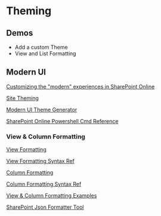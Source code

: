 # Theming

## Demos

- Add a custom Theme
- View and List Formatting

## Modern UI

[Customizing the "modern" experiences in SharePoint Online](https://docs.microsoft.com/en-us/sharepoint/dev/solution-guidance/modern-experience-customizations)

[Site Theming](https://docs.microsoft.com/en-us/sharepoint/dev/declarative-customization/site-theming/sharepoint-site-theming-overview)

[Modern UI Theme Generator](https://developer.microsoft.com/en-us/fabric#/styles/themegenerator)

[SharePoint Online Powershell Cmd Reference](https://docs.microsoft.com/en-us/powershell/module/sharepoint-online/?view=sharepoint-ps)

### View & Column Formatting

[View Formatting](https://docs.microsoft.com/en-us/sharepoint/dev/declarative-customization/view-formatting)

[View Formatting Syntax Ref](https://docs.microsoft.com/en-us/sharepoint/dev/declarative-customization/view-formatting#detailed-syntax-reference)

[Column Formatting](https://docs.microsoft.com/en-us/sharepoint/dev/declarative-customization/column-formatting)

[Column Formatting Syntax Ref](https://docs.microsoft.com/en-us/sharepoint/dev/declarative-customization/column-formatting#detailed-syntax-reference)

[View & Column Formatting Examples](https://github.com/SharePoint/sp-dev-list-formatting)

[SharePoint Json Formatter Tool](http://sharepoint-json-formatter.herokuapp.com/)
